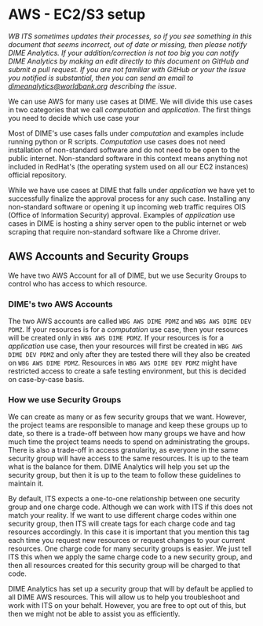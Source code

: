 # AWS - EC2/S3 setup

_WB ITS sometimes updates their processes,
so if you see something in this document that seems incorrect, out of date or missing,
then please notify DIME Analytics.
If your addition/correction is not too big you can notify DIME Analytics by
making an edit directly to this document on GitHub and submit a pull request.
If you are not familiar with GitHub or your the issue you notified is substantial,
then you can send an email to dimeanalytics@worldbank.org describing the issue._

We can use AWS for many use cases at DIME. We will divide this use cases in two categories that we call _computation_ and _application_. The first things you need to decide which use case your

Most of DIME's use cases falls under _computation_ and examples include running python or R scripts.
_Computation_ use cases does not need installation of non-standard software
and do not need to be open to the public internet.
Non-standard software in this context means anything not included
in RedHat's (the operating system used on all our EC2 instances) official repository.

While we have use cases at DIME that falls under _application_
we have yet to successfully finalize the approval process for any such case.
Installing any non-standard software or opening it up incoming web traffic
requires OIS (Office of Information Security) approval.
Examples of _application_ use cases in DIME is
hosting a shiny server open to the public internet or
web scraping that require non-standard software like a Chrome driver.

## AWS Accounts and Security Groups

We have two AWS Account for all of DIME,
but we use Security Groups to control who has access to which resource.

### DIME's two AWS Accounts

The two AWS accounts are called `WBG AWS DIME PDMZ` and `WBG AWS DIME DEV PDMZ`.
If your resources is for a _computation_ use case,
then your resources will be created only in `WBG AWS DIME PDMZ`.
If your resources is for a _application_ use case,
then your resources will first be created in `WBG AWS DIME DEV PDMZ` and
only after they are tested there will they also be created on `WBG AWS DIME PDMZ`.
Resources in `WBG AWS DIME DEV PDMZ` might have restricted access
to create a safe testing environment,
but this is decided on case-by-case basis.

### How we use Security Groups

We can create as many or as few security groups that we want.
However, the project teams are responsible to manage and keep these groups up to date,
so there is a trade-off between how many groups we have
and how much time the project teams needs to spend on administrating the groups.
There is also a trade-off in access granularity,
as everyone in the same security group
will have access to the same resources.
It is up to the team what is the balance for them.
DIME Analytics will help you set up the security group,
but then it is up to the team to follow these guidelines to maintain it.

By default, ITS expects a one-to-one relationship between one security group and one charge code.
Although we can work with ITS if this does not match your reality.
If we want to use different charge codes within one security group,
then ITS will create tags for each charge code and tag resources accordingly.
In this case it is important that you mention this tag each time
you request new resources or request changes to your current resources.
One charge code for many security groups is easier.
We just tell ITS this when we apply the same charge code to a new security group,
and then all resources created for this security group will be charged to that code.

DIME Analytics has set up a security group that will by default be applied to all DIME AWS resources.
This will allow us to help you troubleshoot and work with ITS on your behalf.
However, you are free to opt out of this, but then we might not be able to assist you as efficiently.

